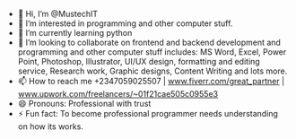 - 👋 Hi, I’m @MustechIT
- 👀 I’m interested in programming and other computer stuff.
- 🌱 I’m currently learning python 
- 💞️ I’m looking to collaborate on frontend and backend development and programming and other computer stuff includes: MS Word, Excel, Power Point, Photoshop, Illustrator, UI/UX design, formatting and editing service, Research work, Graphic designs, Content Writing and lots more.
- 📫 How to reach me +2347059025507 | www.fiverr.com/great_partner | www.upwork.com/freelancers/~01f21cae505c0955e3
- 😄 Pronouns: Professional with trust
- ⚡ Fun fact: To become professional programmer needs understanding on how its works.

<!---
MustechIT/MustechIT is a ✨ special ✨ repository because its `README.md` (this file) appears on your GitHub profile.
You can click the Preview link to take a look at your changes.
--->
